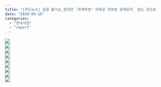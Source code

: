 ```yaml
---
title: "[카드뉴스] 검찰 불기소_정의연 '회계부정' 의혹은 대부분 문제되지  않는 것으로 판명!"
date: "2020-09-16"
categories: 
  - "연대사업"
  - "report"
---
```


![](http://womenandwar.net/kr/wp-content/uploads/2020/09/0916_검찰불기소1.jpg)  
![](http://womenandwar.net/kr/wp-content/uploads/2020/09/0916_검찰불기소2.jpg)  
![](http://womenandwar.net/kr/wp-content/uploads/2020/09/0916_검찰불기소3.jpg)  
![](http://womenandwar.net/kr/wp-content/uploads/2020/09/0916_검찰불기소4.jpg)  
![](http://womenandwar.net/kr/wp-content/uploads/2020/09/0916_검찰불기소5.jpg)  
![](http://womenandwar.net/kr/wp-content/uploads/2020/09/0916_검찰불기소6.jpg)  
![](http://womenandwar.net/kr/wp-content/uploads/2020/09/0916_검찰불기소7.jpg)  
![](http://womenandwar.net/kr/wp-content/uploads/2020/09/0916_검찰불기소8.jpg)  
![](http://womenandwar.net/kr/wp-content/uploads/2020/09/0916_검찰불기소9.jpg)
